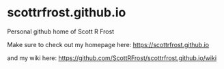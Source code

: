scottrfrost.github.io
=====================

Personal github home of Scott R Frost

Make sure to check out my homepage here: https://scottrfrost.github.io

and my wiki here: https://github.com/ScottRFrost/scottrfrost.github.io/wiki
